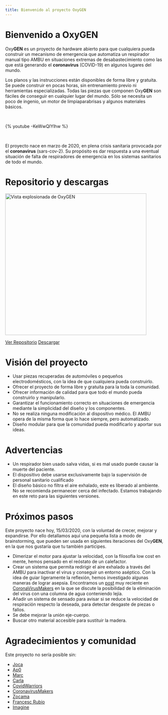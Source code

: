 ```yaml
---
title: Bienvenido al proyecto OxyGEN
---
```


# Bienvenido a OxyGEN 
Oxy**GEN** es un proyecto de hardware abierto para que cualquiera pueda construir un mecanismo de emergencia que automatiza un respirador manual tipo AMBU en situaciones extremas de desabastecimiento como las que está generando el **coronavirus** (COVID-19) en algunos lugares del mundo. 

Los planos y las instrucciones están disponibles de forma libre y gratuita. Se puede construir en pocas horas, sin entrenamiento previo ni herramientas especializadas. Todas las piezas que componen Oxy**GEN** son fáciles de conseguir en cualquier lugar del mundo. Sólo se necesita un poco de ingenio, un motor de limpiaparabrisas y algunos materiales básicos. 

<br/> 

{% youtube -KeWwQIYlhw %}

<br/> 

El proyecto nace en marzo de 2020, en plena crisis sanitaria provocada por el **coronavirus** (sars-cov-2). Su propósito es dar respuesta a una eventual situación de falta de respiradores de emergencia en los sistemas sanitarios de todo el mundo. 

# Repositorio y descargas
<img src="/images/oxygen-explo-view.png" width="450" alt="Vista explosionada de OxyGEN">

[Ver Repositorio](https://github.com/ProtofyTeam/OxyGEN)
[Descargar](https://github.com/ProtofyTeam/OxyGEN/archive/master.zip)


# Visión del proyecto             
* Usar piezas recuperadas de automóviles o pequeños electrodomésticos, con la idea de que cualquiera pueda construirlo.
* Ofrecer el proyecto de forma libre y gratuita para la toda la comunidad.
* Ofrecer información de calidad para que todo el mundo pueda construirlo y manipularlo.
* Garantizar el funcionamiento correcto en situaciones de emergencia mediante la simplicidad del diseño y los componentes.
* No se realiza ninguna modificación al dispositivo médico. El AMBU opera de la misma forma que lo hace siempre, pero automatizado. 
* Diseño modular para que la comunidad pueda modificarlo y aportar sus ideas.

# Advertencias
* Un respirador bien usado salva vidas, si es mal usado puede causar la muerte del paciente.
* El dispositivo debe usarse exclusivamente bajo la supervisión de personal sanitario cualificado
* El diseño básico no filtra el aire exhalado, este es liberado al ambiente. No se recomienda permanecer cerca del infectado. Estamos trabajando en este reto para las siguientes versiones. 

# Próximos pasos
Este proyecto nace hoy, 15/03/2020, con la voluntad de crecer, mejorar y expandirse. Por ello detallamos aquí una pequeña lista a modo de brainstorming, que pueden ser usada en siguientes iteraciones del Oxy**GEN**, en la que nos gustaría que tu también participes.
* Dimerizar el motor para ajustar la velocidad, con la filosofía low cost en mente, hemos pensado en el reóstato de un calefactor.
* Crear un sistema que permita redirigir el aire exhalado a través del AMBU para inactivar el virus y conseguir un entorno aséptico. 
Con la idea de guiar ligeramente la reflexión, hemos investigado algunas maneras de lograr asepsia. Encontramos un [post](https://foro.coronavirusmakers.org/index.php?p=/discussion/24/alternativas-para-filtro-antiviral-a-la-salida-del-ambu#latest) muy reciente en [CoronaVirusMakers](https://foro.coronavirusmakers.org/) en la que se discute la posibilidad de la eliminación del virus con una columna de agua conteniendo lejía.
* Añadir un sistema de sensado para avisar si se reduce la velocidad de respiración respecto la deseada, para detectar desgaste de piezas o fallos.
* Se debe mejorar la unión eje-cuerpo.
* Buscar otro material accesible para sustituir la madera.

# Agradecimientos y comunidad
Este proyecto no sería posible sin:
* [Joca](https://www.linkedin.com/in/jcarlosn/)
* [Ap0](https://linkedin.com/in/noemi-blázquez-b0034732)
* [Marc](https://www.linkedin.com/in/marc-watine/)
* [Carla](https://www.linkedin.com/in/carla-w-535719130/)
* [CovidWarriors](https://www.covidwarriors.io/)
* [CoronavirusMakers](https://foro.coronavirusmakers.org/)
* [Zocama](https://www.zocama.com)
* [Francesc Rubio](https://instagram.com/nordtaller)
* [Imagine](https://imagine.cc/)
